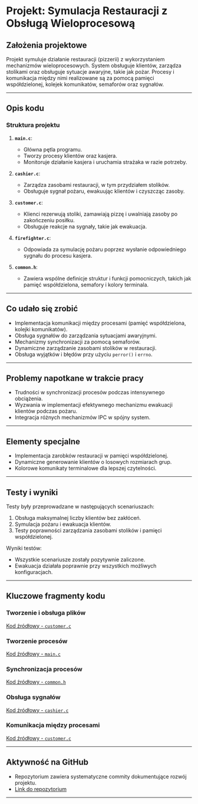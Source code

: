 # Projekt: Symulacja Restauracji z Obsługą Wieloprocesową

## Założenia projektowe
Projekt symuluje działanie restauracji (pizzerii) z wykorzystaniem mechanizmów wieloprocesowych. System obsługuje klientów, zarządza stolikami oraz obsługuje sytuacje awaryjne, takie jak pożar. Procesy i komunikacja między nimi realizowane są za pomocą pamięci współdzielonej, kolejek komunikatów, semaforów oraz sygnałów.

---

## Opis kodu

### Struktura projektu
1. **`main.c`**:
   - Główna pętla programu.
   - Tworzy procesy klientów oraz kasjera.
   - Monitoruje działanie kasjera i uruchamia strażaka w razie potrzeby.
   
2. **`cashier.c`**:
   - Zarządza zasobami restauracji, w tym przydziałem stolików.
   - Obsługuje sygnał pożaru, ewakuując klientów i czyszcząc zasoby.

3. **`customer.c`**:
   - Klienci rezerwują stoliki, zamawiają pizzę i uwalniają zasoby po zakończeniu posiłku.
   - Obsługuje reakcje na sygnały, takie jak ewakuacja.

4. **`firefighter.c`**:
   - Odpowiada za symulację pożaru poprzez wysłanie odpowiedniego sygnału do procesu kasjera.

5. **`common.h`**:
   - Zawiera wspólne definicje struktur i funkcji pomocniczych, takich jak pamięć współdzielona, semafory i kolory terminala.

---

## Co udało się zrobić
- Implementacja komunikacji między procesami (pamięć współdzielona, kolejki komunikatów).
- Obsługa sygnałów do zarządzania sytuacjami awaryjnymi.
- Mechanizmy synchronizacji za pomocą semaforów.
- Dynamiczne zarządzanie zasobami stolików w restauracji.
- Obsługa wyjątków i błędów przy użyciu `perror()` i `errno`.

---

## Problemy napotkane w trakcie pracy
- Trudności w synchronizacji procesów podczas intensywnego obciążenia.
- Wyzwania w implementacji efektywnego mechanizmu ewakuacji klientów podczas pożaru.
- Integracja różnych mechanizmów IPC w spójny system.

---

## Elementy specjalne
- Implementacja zarobków restauracji w pamięci współdzielonej.
- Dynamiczne generowanie klientów o losowych rozmiarach grup.
- Kolorowe komunikaty terminalowe dla lepszej czytelności.

---

## Testy i wyniki
Testy były przeprowadzane w następujących scenariuszach:
1. Obsługa maksymalnej liczby klientów bez zakłóceń.
2. Symulacja pożaru i ewakuacja klientów.
3. Testy poprawności zarządzania zasobami stolików i pamięci współdzielonej.

Wyniki testów:
- Wszystkie scenariusze zostały pozytywnie zaliczone.
- Ewakuacja działała poprawnie przy wszystkich możliwych konfiguracjach.

---

## Kluczowe fragmenty kodu
### Tworzenie i obsługa plików
[Kod źródłowy - `customer.c`](https://github.com/user/repo/blob/main/customer.c#L12)

### Tworzenie procesów
[Kod źródłowy - `main.c`](https://github.com/user/repo/blob/main/main.c#L14)

### Synchronizacja procesów
[Kod źródłowy - `common.h`](https://github.com/user/repo/blob/main/common.h#L45)

### Obsługa sygnałów
[Kod źródłowy - `cashier.c`](https://github.com/user/repo/blob/main/cashier.c#L56)

### Komunikacja między procesami
[Kod źródłowy - `customer.c`](https://github.com/user/repo/blob/main/customer.c#L45)

---

## Aktywność na GitHub
- Repozytorium zawiera systematyczne commity dokumentujące rozwój projektu.
- [Link do repozytorium](https://github.com/Holingo/Pizzeria-Simulation)

---

